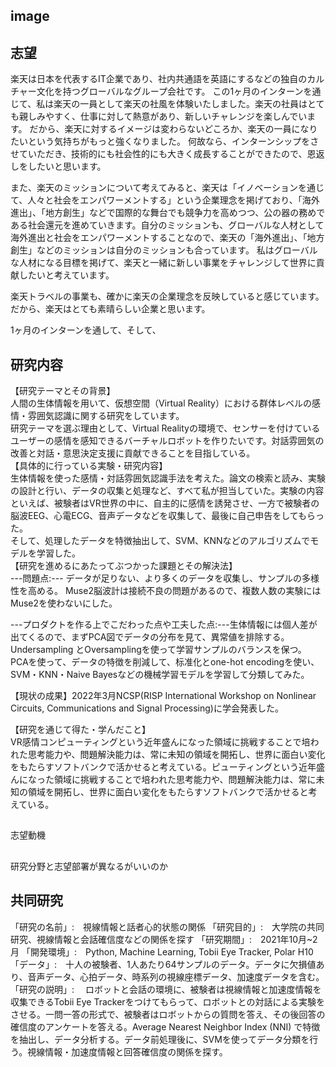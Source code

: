 ## image


## 志望
楽天は日本を代表するIT企業であり、社内共通語を英語にするなどの独自のカルチャー文化を持つグローバルなグループ会社です。
この1ヶ月のインターンを通じて、私は楽天の一員として楽天の社風を体験いたしました。楽天の社員はとても親しみやすく、仕事に対して熱意があり、新しいチャレンジを楽しんでいます。
だから、楽天に対するイメージは変わらないどころか、楽天の一員になりたいという気持ちがもっと強くなりました。
何故なら、インターンシップをさせていただき、技術的にも社会性的にも大きく成長することができたので、恩返しをしたいと思います。

また、楽天のミッションについて考えてみると、楽天は「イノベーションを通じて、人々と社会をエンパワーメントする」という企業理念を掲げており、「海外進出」、「地方創生」などで国際的な舞台でも競争力を高めつつ、公の器の務めである社会還元を進めていきます。自分のミッションも、グローバルな人材として海外進出と社会をエンパワーメントすることなので、楽天の「海外進出」、「地方創生」などのミッションは自分のミッションも合っています。
私はグローバルな人材になる目標を掲げて、楽天と一緒に新しい事業をチャレンジして世界に貢献したいと考えています。

楽天トラベルの事業も、確かに楽天の企業理念を反映していると感じています。だから、楽天はとても素晴らしい企業と思います。

1ヶ月のインターンを通して、そして、
## 研究内容
 【研究テーマとその背景】  
 人間の生体情報を用いて、仮想空間（Virtual Reality）における群体レベルの感情・雰囲気認識に関する研究をしています。  
 研究テーマを選ぶ理由として、Virtual Realityの環境で、センサーを付けているユーザーの感情を感知できるバーチャルロボットを作りたいです。対話雰囲気の改善と対話・意思決定支援に貢献できることを目指している。  
 【具体的に行っている実験・研究内容】  
 生体情報を使った感情・対話雰囲気認識手法を考えた。論文の検索と読み、実験の設計と行い、データの収集と処理など、すべて私が担当していた。実験の内容といえば、被験者はVR世界の中に、自主的に感情を誘発させ、一方で被験者の脳波EEG、心電ECG、音声データなどを収集して、最後に自己申告をしてもらった。   
そして、処理したデータを特徴抽出して、SVM、KNNなどのアルゴリズムでモデルを学習した。  
 【研究を進めるにあたってぶつかった課題とその解決法】  
---問題点:--- データが足りない、より多くのデータを収集し、サンプルの多様性を高める。 Muse2脳波計は接続不良の問題があるので、複数人数の実験にはMuse2を使わないにした。
 
---プロダクトを作る上でこだわった点や工夫した点:---生体情報には個人差が出てくるので、まずPCA図でデータの分布を見て、異常値を排除する。 Undersampling とOversamplingを使って学習サンプルのバランスを保つ。 PCAを使って、データの特徴を削減して、标准化とone-hot encodingを使い、SVM・KNN・Naive Bayesなどの機械学習モデルを学習して分類してみた。  

 【現状の成果】2022年3月NCSP(RISP International Workshop on Nonlinear Circuits, Communications and Signal Processing)に学会発表した。   
 
 【研究を通じて得た・学んだこと】  
  VR感情コンピューティングという近年盛んになった領域に挑戦することで培われた思考能力や、問題解決能力は、常に未知の領域を開拓し、世界に面白い変化をもたらすソフトバンクで活かせると考えている。ピューティングという近年盛んになった領域に挑戦することで培われた思考能力や、問題解決能力は、常に未知の領域を開拓し、世界に面白い変化をもたらすソフトバンクで活かせると考えている。  
  

## 
志望動機

## 
研究分野と志望部署が異なるがいいのか

## 共同研究
「研究の名前」:　視線情報と話者心的状態の関係 
「研究目的」:　大学院の共同研究、視線情報と会話確信度などの関係を探す 
「研究期間」:　2021年10月~2月 
「開発環境」:　Python, Machine Learning, Tobii Eye Tracker, Polar H10 
「データ」:　十人の被験者、1人あたり64サンプルのデータ。データに欠損値あり、音声データ、心拍データ、時系列の視線座標データ、加速度データを含む。 
「研究の説明」:　 ロボットと会話の環境に、被験者は視線情報と加速度情報を収集できるTobii Eye Trackerをつけてもらって、ロボットとの対話による実験をさせる。一問一答の形式で、被験者はロボットからの質問を答え、その後回答の確信度のアンケートを答える。Average Nearest Neighbor Index (NNI) で特徴を抽出し、データ分析する。データ前処理後に、SVMを使ってデータ分類を行う。視線情報・加速度情報と回答確信度の関係を探す。
